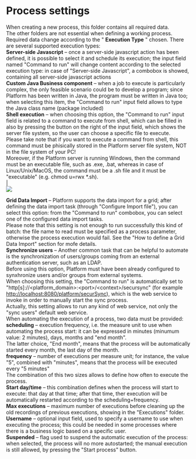 # Process settings

When creating a new process, this folder contains all required data.  
The other folders are not essential when defining a working process.  
Required data change according to the " **Execution Type** " chosen. There are several supported execution types:  
**Server-side Javascript** – once a server-side javascript action has been defined, it is possible to select it and schedule its execution; the input field named "Command to run" will change content according to the selected execution type: in case of "Server-side Javascript", a combobox is showed, containing all server-side javascript actions  
**Custom Java Business component** – when a job to execute is particularly complex, the only feasible scenario could be to develop a program; since Platform has been written in Java, the program must be written in Java too; when selecting this item, the "Command to run" input field allows to type the Java class name \(package included\)  
**Shell execution**  – when choosing this option, the "Command to run" input field is related to a command to execute from shell, which can be filled in also by pressing the button on the right of the input field, which shows the server file system, so the user can choose a specific file to execute.  
Please take note that if you want to execute a command from shell, this command must be phisically stored in the Platform server file system, NOT in the file system of your PC!  
Moreover, if the Platform server is running Windows, then the command must be an executable file, such as .exe, .bat, whereas in case of Linux/Unix/MacOS, the command must be a .sh file and it must be "executable" \(e.g. chmod u=rwx \*.sh\).  
\|  
![](http://4wsplatform.org/wp-content/plugins../../uploads/media/copiadischedulermanual/image07.png)

**Grid Data Import**  – Platform supports the data import for a grid; after defining the data import task \(through "Configure Import file"\), you can select this option: from the "Command to run" combobox, you can select one of the configured data import tasks.  
Please note that this setting is not enough to run successfully this kind of batch: the file name to read must be specified as a process parameter, otherwise the process execution would fail. See the "How to define a Grid Data Import" section for mofe details.  
**Synchronize users**  – Another common task that can be helpful to automate is the synchronization of users/groups coming from an external authentication server, such as an LDAP.  
Before using this option, Platform must have been already configured to synxhronize users and/or groups from external systems.  
When choosing this setting, the "Command to run" is automatically set to "http\[s\]://&lt;platform\_domain&gt;:&lt;port&gt;/&lt;context&gt;/secursync" \(for example [http://localhost:8080/platform/securSync](http://localhost:8080/platform/securSync)\), which is the web service to invoke in order to manually start the sync process.  
Actually, this setting allows to run any kind of web service, not only the "sync users" default web service.  
When automating the execution of a process, two data must be provided:  
**scheduling** – execution frequency, i.e. the measure unit to use when automating the process start: it can be expressed in minutes \(minumum value: 2 minutes\), days, months and "end month".  
The latter choice, "End month", means that the process will be automatically started every month, the last day of the month.  
**frequency** – number of executions per measure unit; for instance, the value "5", combined with "minutes", means that the process will be executed every "5 minutes"  
The combination of this two sizes allows to define how often to execute the process.  
**Start day/time** – this combination defines when the process will start to execute: that day at that time; after that time, ther execution will be automatically restarted according to the scheduling+frequency.  
**Max executions** – maximum number of executions before cleaning up the old recordings of previous executions, showing in the "Executions" folder.  
**Username** – optional input field, used to specify a username to use when executing the process; this could be needed in some processes where there is a business logic based on a specific user.  
**Suspended** – flag used to suspend the automatic execution of the process: when selected, the process will no more autostarted; the manual execution is still allowed, by pressing the "Start process" button.


